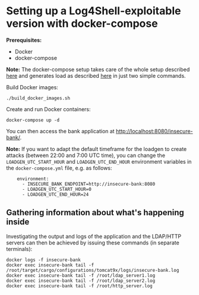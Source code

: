 # Setting up a Log4Shell-exploitable version with docker-compose

**Prerequisites:**

* Docker
* docker-compose

**Note:** The docker-compose setup takes care of the whole setup described [here](log4shell_exploitation_setup_manual.md) and generates load as described [here](load_generation_docker.md) in just two simple commands.

Build Docker images:

```console
./build_docker_images.sh
```

Create and run Docker containers:

```console
docker-compose up -d
```

You can then access the bank application at <http://localhost:8080/insecure-bank/>.

**Note:** If you want to adapt the default timeframe for the loadgen to create attacks (between 22:00 and 7:00 UTC time), you can change the `LOADGEN_UTC_START_HOUR` and `LOADGEN_UTC_END_HOUR` environment variables in the `docker-compose.yml` file, e.g. as follows:

```console
    environment:
      - INSECURE_BANK_ENDPOINT=http://insecure-bank:8080
      - LOADGEN_UTC_START_HOUR=0
      - LOADGEN_UTC_END_HOUR=24
```

## Gathering information about what's happening inside

Investigating the output and logs of the application and the LDAP/HTTP servers can then be achieved by issuing these commands (in separate terminals):

```console
docker logs -f insecure-bank
docker exec insecure-bank tail -f /root/target/cargo/configurations/tomcat9x/logs/insecure-bank.log
docker exec insecure-bank tail -f /root/ldap_server1.log
docker exec insecure-bank tail -f /root/ldap_server2.log
docker exec insecure-bank tail -f /root/http_server.log
```

